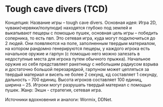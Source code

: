 # Tough cave divers (TCD)

Концепция:
Название игры – tough cave divers.
Основная идея:
Игра 2D, чуваки(червяки/полулюди) находятся глубоко под землей и выкапывают пещеры с помощью пушек, основная цель игры – победить соперника, то есть пвп. Это сетевая игра, куда могут подключиться до 2 людей. Они появляются на поле, заполненным твердым материалом, на котором рандомно генерируются пещеры, у каждого игрока есть начальное оружие и гарпун (с помощью него можно залезать в недоступные места для игрока путем обычного прыжка). Начальное оружие из себя представляет ракетницу с небольшим радиусом взрыва и достаточно большой перезарядкой, гарпуном может цепляться за твердый материал и висеть не более 2 секунд, кд составляет 1 секунду, дальность – 700 единиц. Высота игроков составляет 100 единиц, ширина – 25. Игроки могут разрушать твердый материал с помощью пушек.
Жанр:
Экшн - стратегия, сетевая игра.

Источники вдохновения и аналоги:
Wormix, DDNet.
